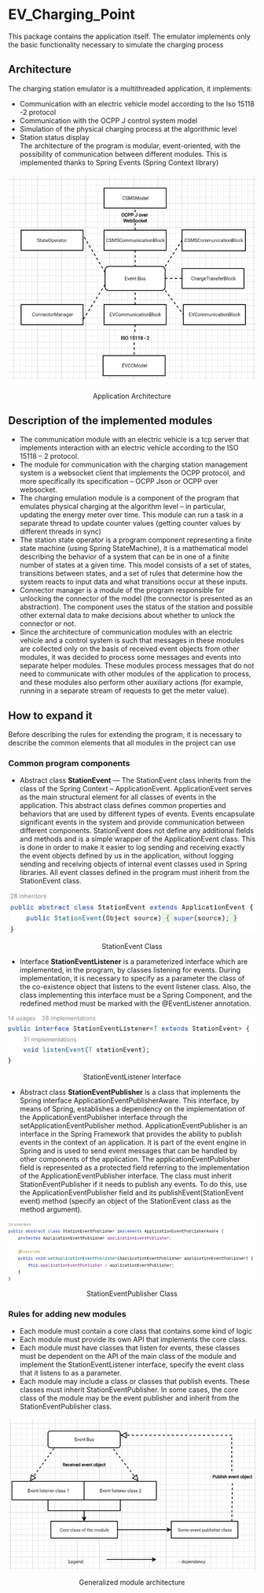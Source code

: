 # EV_Charging_Point

This package contains the application itself. The emulator implements only the basic functionality necessary to simulate
the charging process

## Architecture

The charging station emulator is a multithreaded application, it implements:

* Communication with an electric vehicle model according to the Iso 15118 -2 protocol
* Communication with the OCPP J control system model
* Simulation of the physical charging process at the algorithmic level
* Station status display\
  The architecture of the program is modular, event-oriented, with the possibility of communication between different
  modules. This is implemented thanks to Spring Events (Spring Context library)

<div align="center">
     <img src=".\src\main\resources\images\Application_Architecture.jpg">
</div>
<p style="text-align: center;">Application Architecture</p>

## Description of the implemented modules

* The communication module with an electric vehicle is a tcp server that implements interaction with an electric vehicle
  according to the ISO 15118 – 2 protocol.
* The module for communication with the charging station management system is a websocket client that implements the
  OCPP protocol, and more specifically its specification – OCPP Json or OCPP over websocket.
* The charging emulation module is a component of the program that emulates physical charging at the algorithm level –
  in particular, updating the energy meter over time. This module can run a task in a separate thread to update counter
  values (getting counter values by different threads in sync)
* The station state operator is a program component representing a finite state machine (using Spring StateMachine), it
  is a mathematical model describing the behavior of a system that can be in one of a finite number of states at a given
  time. This model consists of a set of states, transitions between states, and a set of rules that determine how the
  system reacts to input data and what transitions occur at these inputs.
* Connector manager is a module of the program responsible for unlocking the connector of the model (the connector is
  presented as an abstraction). The component uses the status of the station and possible other external data to make
  decisions about whether to unlock the connector or not.
* Since the architecture of communication modules with an electric vehicle and a control system is such that messages in
  these modules are collected only on the basis of received event objects from other modules, it was decided to process
  some messages and events into separate helper modules. These modules process messages that do not need to communicate
  with other modules of the application to process, and these modules also perform other auxiliary actions (for example,
  running in a separate stream of requests to get the meter value).

## How to expand it

Before describing the rules for extending the program, it is necessary to describe the common elements that all modules
in the project can use

### Сommon program components

* Abstract class **StationEvent** — The StationEvent class inherits from the class of the Spring Context –
  ApplicationEvent. ApplicationEvent serves as the main structural element for all classes of events in the application.
  This abstract class defines common properties and behaviors that are used by different types of events. Events
  encapsulate significant events in the system and provide communication between different components. StationEvent does
  not define any additional fields and methods and is a simple wrapper of the ApplicationEvent class. This is done in
  order to make it easier to log sending and receiving exactly the event objects defined by us in the application,
  without logging sending and receiving objects of internal event classes used in Spring libraries. All event classes
  defined in the program must inherit from the StationEvent class.

<div align="center">
     <img src=".\src\main\resources\images\StationEvent_Class.jpg">
</div>
<p style="text-align: center;">StationEvent Class</p>

* Interface **StationEventListener<T extends StationEvent>** is a parameterized interface which are implemented, in the
  program, by classes listening for events. During implementation, it is necessary to specify as a parameter the class
  of the co-existence object that listens to the event listener class. Also, the class implementing this interface must
  be a Spring Component, and the redefined method must be marked with the @EventListener annotation.

<div align="center">
      <img src=".\src\main\resources\images\StationEventListener_Interface.jpg">
</div>
<p style="text-align: center;">StationEventListener Interface</p>

* Abstract class **StationEventPublisher** is a class that implements the Spring interface
  ApplicationEventPublisherAware. This interface, by means of Spring, establishes a dependency on the implementation of
  the ApplicationEventPublisher interface through the setApplicationEventPublisher method. ApplicationEventPublisher is
  an interface in the Spring Framework that provides the ability to publish events in the context of an application. It
  is part of the event engine in Spring and is used to send event messages that can be handled by other components of
  the application. The applicationEventPublisher field is represented as a protected field referring to the
  implementation of the ApplicationEventPublisher interface.
  The class must inherit StationEventPublisher if it needs to publish any events. To do this, use the
  ApplicationEventPublisher field and its publishEvent(StationEvent event) method (specify an object of the StationEvent
  class as the method argument).

<div align="center">
      <img src=".\src\main\resources\images\StationEventPublisher_Class.jpg">
</div>
<p style="text-align: center;">StationEventPublisher Class</p>

### Rules for adding new modules

* Each module must contain a core class that contains some kind of logic
* Each module must provide its own API that implements the core class.
* Each module must have classes that listen for events, these classes must be dependent on the API of the main class of
  the module and implement the StationEventListener interface, specify the event class that it listens to as a
  parameter.
* Each module may include a class or classes that publish events. These classes must inherit StationEventPublisher. In
  some cases, the core class of the module may be the event publisher and inherit from the StationEventPublisher class.

<div align="center">
       <img src=".\src\main\resources\images\Generalized_Module_Architecture.jpg">
</div>
<p style="text-align: center;">Generalized module architecture</p>